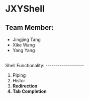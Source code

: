 JXYShell
========

Team Member:
------------
<ul>
<li>Jingjing Tang</li>
<li>Xike Wang</li>
<li>Yang Yang</li>
</ul>
<br />
Shell Functionality:
-------------------
<ol>
<li>Piping</li>
<li>Histor<b/li>
<li>Redirection</li>
<li>Tab Completion</li>
</ol>
<br />
